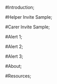 #Introduction;

#Helper Invite Sample;

#Carer Invite Sample;

#Alert 1;

#Alert 2;

#Alert 3;

#About;

#Resources;

